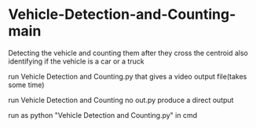 # Vehicle-Detection-and-Counting-main


Detecting  the vehicle and counting them after they cross the centroid also identifying if the vehicle is a car or a truck


run Vehicle Detection and Counting.py that gives a video output file(takes some time)

run Vehicle Detection and Counting no out.py produce a direct output

run as python "Vehicle Detection and Counting.py" in cmd

